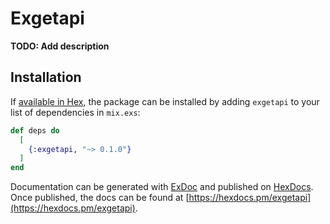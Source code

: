 # Exgetapi

**TODO: Add description**

## Installation

If [available in Hex](https://hex.pm/docs/publish), the package can be installed
by adding `exgetapi` to your list of dependencies in `mix.exs`:

```elixir
def deps do
  [
    {:exgetapi, "~> 0.1.0"}
  ]
end
```

Documentation can be generated with [ExDoc](https://github.com/elixir-lang/ex_doc)
and published on [HexDocs](https://hexdocs.pm). Once published, the docs can
be found at [https://hexdocs.pm/exgetapi](https://hexdocs.pm/exgetapi).

